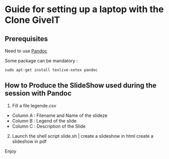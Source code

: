 # Guide for setting up a laptop with the Clone  GiveIT


## Prerequisites

Need to use [Pandoc](https://pandoc.org/)

Some package can be mandatory :
```
sudo apt-get install texlive-xetex pandoc
```


## How to Produce the SlideShow used during the session with Pandoc

1. Fill a file legende.csv 

* Column A : Filename and Name of the slideze
* Column B : Legend of the slide
* Column C : Description of the Slide

2. Launch the shell script slide.sh <html> | <pdf>
    <html> create a slideshow in html
    <pdf>  create a slideshow in pdf
      
Enjoy


